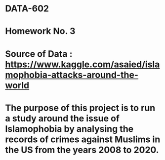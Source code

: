 # DATA-602
# Homework No. 3
# Source of Data : https://www.kaggle.com/asaied/islamophobia-attacks-around-the-world
# The purpose of this project is to run a study around the issue of Islamophobia by analysing the records of crimes against Muslims in the US from the years 2008 to 2020.
